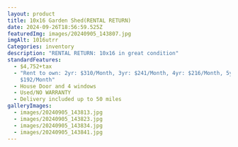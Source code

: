 ```yaml
---
layout: product
title: 10x16 Garden Shed(RENTAL RETURN)
date: 2024-09-26T18:56:59.525Z
featuredImg: images/20240905_143807.jpg
imgAlt: 1016utrr
Categories: inventory
description: "RENTAL RETURN: 10x16 in great condition"
standardFeatures:
  - $4,752+tax
  - "Rent to own: 2yr: $310/Month, 3yr: $241/Month, 4yr: $216/Month, 5yr:
    $192/Month"
  - House Door and 4 windows
  - Used/NO WARRANTY
  - Delivery included up to 50 miles
galleryImages:
  - images/20240905_143813.jpg
  - images/20240905_143823.jpg
  - images/20240905_143834.jpg
  - images/20240905_143841.jpg
---
```

